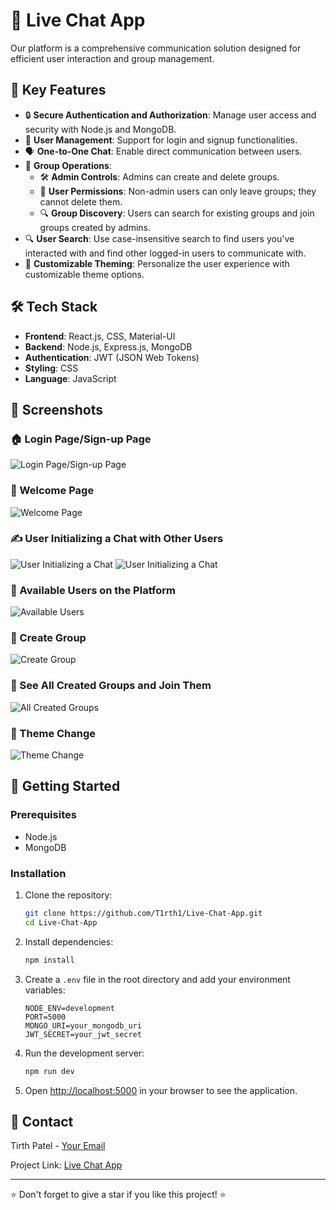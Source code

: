 # 💬 Live Chat App

Our platform is a comprehensive communication solution designed for efficient user interaction and group management.

## 🚀 Key Features

- 🔒 **Secure Authentication and Authorization**: Manage user access and security with Node.js and MongoDB.
- 👤 **User Management**: Support for login and signup functionalities.
- 🗣️ **One-to-One Chat**: Enable direct communication between users.
- 👥 **Group Operations**:
  - 🛠️ **Admin Controls**: Admins can create and delete groups.
  - 🚫 **User Permissions**: Non-admin users can only leave groups; they cannot delete them.
  - 🔍 **Group Discovery**: Users can search for existing groups and join groups created by admins.
- 🔍 **User Search**: Use case-insensitive search to find users you've interacted with and find other logged-in users to communicate with.
- 🎨 **Customizable Theming**: Personalize the user experience with customizable theme options.

## 🛠️ Tech Stack

- **Frontend**: React.js, CSS, Material-UI
- **Backend**: Node.js, Express.js, MongoDB
- **Authentication**: JWT (JSON Web Tokens)
- **Styling**: CSS
- **Language**: JavaScript

## 📸 Screenshots

### 🏠 Login Page/Sign-up Page
![Login Page/Sign-up Page](https://github.com/user-attachments/assets/d6297093-4c0b-49fc-a37a-5032e13311d4)

### 🎉 Welcome Page
![Welcome Page](https://github.com/user-attachments/assets/ba988700-f8c6-436d-aabc-23ba3f62ce48)

### ✍️ User Initializing a Chat with Other Users
![User Initializing a Chat](https://github.com/user-attachments/assets/62f123ca-c9c9-4220-a3c3-e66512e4fc32)
![User Initializing a Chat](https://github.com/user-attachments/assets/7b747745-85c3-49b3-a51a-521b57fe269c)

### 📝 Available Users on the Platform
![Available Users](https://github.com/user-attachments/assets/a3e0f4fe-9371-4d87-8723-860c245a209b)

### 📝 Create Group
![Create Group](https://github.com/user-attachments/assets/15f20f78-6119-4462-b074-f71e35aa64a6)

### 👥 See All Created Groups and Join Them
![All Created Groups](https://github.com/user-attachments/assets/0dc4043d-c2ba-4792-8662-730284d8826b)

### 🎨 Theme Change
![Theme Change](https://github.com/user-attachments/assets/b08de502-e75e-4ccb-9f20-3df878dba4e8)




## 🏁 Getting Started

### Prerequisites

- Node.js
- MongoDB

### Installation

1. Clone the repository:
    ```bash
    git clone https://github.com/T1rth1/Live-Chat-App.git
    cd Live-Chat-App
    ```

2. Install dependencies:
    ```bash
    npm install
    ```

3. Create a `.env` file in the root directory and add your environment variables:
    ```env
    NODE_ENV=development
    PORT=5000
    MONGO_URI=your_mongodb_uri
    JWT_SECRET=your_jwt_secret
    ```

4. Run the development server:
    ```bash
    npm run dev
    ```

5. Open [http://localhost:5000](http://localhost:5000) in your browser to see the application.

## 📧 Contact

Tirth Patel - [Your Email](mailto:tirthpatel4822@gmail.com)

Project Link: [Live Chat App](https://github.com/T1rth1/Live-Chat-App)

---

⭐️ Don't forget to give a star if you like this project! ⭐️


